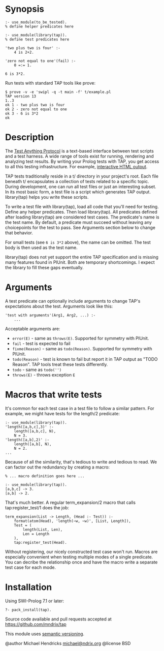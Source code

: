 # Synopsis

    :- use_module(to_be_tested).
    % define helper predicates here

    :- use_module(library(tap)).
    % define test predicates here
    
    'two plus two is four' :-
        4 is 2+2.
    
    'zero not equal to one'(fail) :-
        0 =:= 1.
    
    6 is 3*2.

Run tests with standard TAP tools like prove:

    $ prove -v -e 'swipl -q -t main -f' t/example.pl
    TAP version 13
    1..3
    ok 1 - two plus two is four
    ok 2 - zero not equal to one
    ok 3 - 6 is 3*2
    ok

# Description

The [Test Anything Protocol](http://testanything.org/) is a text-based
interface between test scripts and a test harness.  A wide range of
tools exist for running, rendering and analyzing test results.  By
writing your Prolog tests with TAP, you get access to all this
testing infrastructure.  For example,
[interactive HTML output](http://www.spurkis.org/TAP-Formatter-HTML/test-output.html).

TAP tests traditionally reside in a t/ directory in your project's
root.  Each file beneath t/ encapsulates a collection of tests related
to a specific topic. During development, one can run all test files or
just an interesting subset.  In its most basic form, a test file is a
script which generates TAP output.  library(tap) helps you
write these scripts.

To write a test file with library(tap), load all code that you'll need
for testing.  Define any helper predicates.  Then load library(tap).
All predicates defined after loading library(tap) are considered test
cases.  The predicate's name is the test name.  By default, a
predicate must succeed without leaving any choicepoints for the test
to pass.  See Arguments section below to change that behavior.

For small tests (see `6 is 3*2` above), the name can be omitted.  The
test body is then used as the test name.

library(tap) does not yet support the entire TAP specification and is
missing many features found in PlUnit.  Both are temporary shortcomings.
I expect the library to fill these gaps eventually.

# Arguments

A test predicate can optionally include arguments to change TAP's
expectations about the test.  Arguments look like this:

    'test with arguments'(Arg1, Arg2, ...) :-
        ...

Acceptable arguments are:

  * `error(E)` - same as `throws(E)`. Supported for symmetry with PlUnit.
  * `fail` - test is expected to fail
  * `fixme(Reason)` - same as `todo(Reason)`. Supported for symmetry with PlUnit.
  * `todo(Reason)` - test is known to fail but report it in TAP output as "TODO Reason".  TAP tools treat these tests differently.
  * `todo` - same as `todo('')`
  * `throws(E)` - throws exception `E`

# Macros that write tests

It's common for each test case in a test file to follow a similar pattern.
For example, we might have tests for the length/2 predicate:

    :- use_module(library(tap)).
    'length([a,b,c],3)' :-
        length([a,b,c], N),
        N = 3.
    'length([a,b],2)' :-
        length([a,b], N),
        N = 2.
    ...

Because of all the similarity, that's tedious to write and tedious to
read.  We can factor out the redundancy by creating a macro:

    % ... macro definition goes here ...
    
    :- use_module(library(tap)).
    [a,b,c] -> 3.
    [a,b] -> 2.

That's much better.  A regular term_expansion/2 macro that calls
tap:register_test/1 does the job:

    term_expansion(List -> Length, (Head :- Test)) :-
        format(atom(Head), 'length(~w, ~w)', [List, Length]),
        Test = (
            length(List, Len),
            Len = Length
        ),
        tap:register_test(Head).

Without registering, our nicely constructed test case won't run.  Macros are
especially convenient when testing multiple modes of a single predicate.  You
can decribe the relationship once and have the macro write a separate test case
for each mode.

# Installation

Using SWI-Prolog 7.1 or later:

    ?- pack_install(tap).

Source code available and pull requests accepted at
https://github.com/mndrix/tap

This module uses [semantic versioning](http://semver.org/).

@author Michael Hendricks <michael@ndrix.org>
@license BSD
